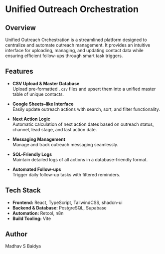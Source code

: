 # Unified Outreach Orchestration  

## Overview  
Unified Outreach Orchestration is a streamlined platform designed to centralize and automate outreach management. It provides an intuitive interface for uploading, managing, and updating contact data while ensuring efficient follow-ups through smart task triggers.  

## Features  
- **CSV Upload & Master Database**  
  Upload pre-formatted `.csv` files and upsert them into a unified master table of unique contacts.  

- **Google Sheets–like Interface**  
  Easily update outreach actions with search, sort, and filter functionality.  

- **Next Action Logic**  
  Automatic calculation of next action dates based on outreach status, channel, lead stage, and last action date.  

- **Messaging Management**  
  Manage and track outreach messaging seamlessly.  

- **SQL-Friendly Logs**  
  Maintain detailed logs of all actions in a database-friendly format.  

- **Automated Follow-ups**  
  Trigger daily follow-up tasks with filtered reminders.  

## Tech Stack  
- **Frontend:** React, TypeScript, TailwindCSS, shadcn-ui  
- **Backend & Database:** PostgreSQL, Supabase  
- **Automation:** Retool, n8n  
- **Build Tooling:** Vite  

## Author
Madhav S Baidya